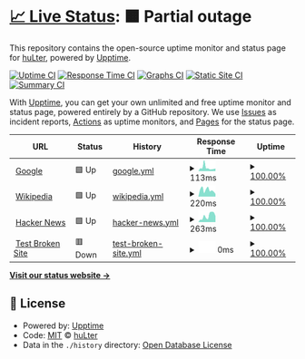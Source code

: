 # [📈 Live Status](https://huLter.github.io/upptime-monitor): <!--live status--> **🟧 Partial outage**

This repository contains the open-source uptime monitor and status page for [huLter](https://huLter.github.io/upptime-monitor), powered by [Upptime](https://github.com/upptime/upptime).

[![Uptime CI](https://github.com/huLter/upptime-monitor/workflows/Uptime%20CI/badge.svg)](https://github.com/huLter/upptime-monitor/actions?query=workflow%3A%22Uptime+CI%22)
[![Response Time CI](https://github.com/huLter/upptime-monitor/workflows/Response%20Time%20CI/badge.svg)](https://github.com/huLter/upptime-monitor/actions?query=workflow%3A%22Response+Time+CI%22)
[![Graphs CI](https://github.com/huLter/upptime-monitor/workflows/Graphs%20CI/badge.svg)](https://github.com/huLter/upptime-monitor/actions?query=workflow%3A%22Graphs+CI%22)
[![Static Site CI](https://github.com/huLter/upptime-monitor/workflows/Static%20Site%20CI/badge.svg)](https://github.com/huLter/upptime-monitor/actions?query=workflow%3A%22Static+Site+CI%22)
[![Summary CI](https://github.com/huLter/upptime-monitor/workflows/Summary%20CI/badge.svg)](https://github.com/huLter/upptime-monitor/actions?query=workflow%3A%22Summary+CI%22)

With [Upptime](https://upptime.js.org), you can get your own unlimited and free uptime monitor and status page, powered entirely by a GitHub repository. We use [Issues](https://github.com/huLter/upptime-monitor/issues) as incident reports, [Actions](https://github.com/huLter/upptime-monitor/actions) as uptime monitors, and [Pages](https://huLter.github.io/upptime-monitor) for the status page.

<!--start: status pages-->
<!-- This summary is generated by Upptime (https://github.com/upptime/upptime) -->
<!-- Do not edit this manually, your changes will be overwritten -->
<!-- prettier-ignore -->
| URL | Status | History | Response Time | Uptime |
| --- | ------ | ------- | ------------- | ------ |
| <img alt="" src="https://icons.duckduckgo.com/ip3/www.google.com.ico" height="13"> [Google](https://www.google.com) | 🟩 Up | [google.yml](https://github.com/huLter/upptime-monitor/commits/HEAD/history/google.yml) | <details><summary><img alt="Response time graph" src="./graphs/google/response-time-week.png" height="20"> 113ms</summary><br><a href="https://huLter.github.io/upptime-monitor/history/google"><img alt="Response time 113" src="https://img.shields.io/endpoint?url=https%3A%2F%2Fraw.githubusercontent.com%2FhuLter%2Fupptime-monitor%2FHEAD%2Fapi%2Fgoogle%2Fresponse-time.json"></a><br><a href="https://huLter.github.io/upptime-monitor/history/google"><img alt="24-hour response time 86" src="https://img.shields.io/endpoint?url=https%3A%2F%2Fraw.githubusercontent.com%2FhuLter%2Fupptime-monitor%2FHEAD%2Fapi%2Fgoogle%2Fresponse-time-day.json"></a><br><a href="https://huLter.github.io/upptime-monitor/history/google"><img alt="7-day response time 113" src="https://img.shields.io/endpoint?url=https%3A%2F%2Fraw.githubusercontent.com%2FhuLter%2Fupptime-monitor%2FHEAD%2Fapi%2Fgoogle%2Fresponse-time-week.json"></a><br><a href="https://huLter.github.io/upptime-monitor/history/google"><img alt="30-day response time 113" src="https://img.shields.io/endpoint?url=https%3A%2F%2Fraw.githubusercontent.com%2FhuLter%2Fupptime-monitor%2FHEAD%2Fapi%2Fgoogle%2Fresponse-time-month.json"></a><br><a href="https://huLter.github.io/upptime-monitor/history/google"><img alt="1-year response time 113" src="https://img.shields.io/endpoint?url=https%3A%2F%2Fraw.githubusercontent.com%2FhuLter%2Fupptime-monitor%2FHEAD%2Fapi%2Fgoogle%2Fresponse-time-year.json"></a></details> | <details><summary><a href="https://huLter.github.io/upptime-monitor/history/google">100.00%</a></summary><a href="https://huLter.github.io/upptime-monitor/history/google"><img alt="All-time uptime 100.00%" src="https://img.shields.io/endpoint?url=https%3A%2F%2Fraw.githubusercontent.com%2FhuLter%2Fupptime-monitor%2FHEAD%2Fapi%2Fgoogle%2Fuptime.json"></a><br><a href="https://huLter.github.io/upptime-monitor/history/google"><img alt="24-hour uptime 100.00%" src="https://img.shields.io/endpoint?url=https%3A%2F%2Fraw.githubusercontent.com%2FhuLter%2Fupptime-monitor%2FHEAD%2Fapi%2Fgoogle%2Fuptime-day.json"></a><br><a href="https://huLter.github.io/upptime-monitor/history/google"><img alt="7-day uptime 100.00%" src="https://img.shields.io/endpoint?url=https%3A%2F%2Fraw.githubusercontent.com%2FhuLter%2Fupptime-monitor%2FHEAD%2Fapi%2Fgoogle%2Fuptime-week.json"></a><br><a href="https://huLter.github.io/upptime-monitor/history/google"><img alt="30-day uptime 100.00%" src="https://img.shields.io/endpoint?url=https%3A%2F%2Fraw.githubusercontent.com%2FhuLter%2Fupptime-monitor%2FHEAD%2Fapi%2Fgoogle%2Fuptime-month.json"></a><br><a href="https://huLter.github.io/upptime-monitor/history/google"><img alt="1-year uptime 100.00%" src="https://img.shields.io/endpoint?url=https%3A%2F%2Fraw.githubusercontent.com%2FhuLter%2Fupptime-monitor%2FHEAD%2Fapi%2Fgoogle%2Fuptime-year.json"></a></details>
| <img alt="" src="https://icons.duckduckgo.com/ip3/en.wikipedia.org.ico" height="13"> [Wikipedia](https://en.wikipedia.org) | 🟩 Up | [wikipedia.yml](https://github.com/huLter/upptime-monitor/commits/HEAD/history/wikipedia.yml) | <details><summary><img alt="Response time graph" src="./graphs/wikipedia/response-time-week.png" height="20"> 220ms</summary><br><a href="https://huLter.github.io/upptime-monitor/history/wikipedia"><img alt="Response time 220" src="https://img.shields.io/endpoint?url=https%3A%2F%2Fraw.githubusercontent.com%2FhuLter%2Fupptime-monitor%2FHEAD%2Fapi%2Fwikipedia%2Fresponse-time.json"></a><br><a href="https://huLter.github.io/upptime-monitor/history/wikipedia"><img alt="24-hour response time 90" src="https://img.shields.io/endpoint?url=https%3A%2F%2Fraw.githubusercontent.com%2FhuLter%2Fupptime-monitor%2FHEAD%2Fapi%2Fwikipedia%2Fresponse-time-day.json"></a><br><a href="https://huLter.github.io/upptime-monitor/history/wikipedia"><img alt="7-day response time 220" src="https://img.shields.io/endpoint?url=https%3A%2F%2Fraw.githubusercontent.com%2FhuLter%2Fupptime-monitor%2FHEAD%2Fapi%2Fwikipedia%2Fresponse-time-week.json"></a><br><a href="https://huLter.github.io/upptime-monitor/history/wikipedia"><img alt="30-day response time 220" src="https://img.shields.io/endpoint?url=https%3A%2F%2Fraw.githubusercontent.com%2FhuLter%2Fupptime-monitor%2FHEAD%2Fapi%2Fwikipedia%2Fresponse-time-month.json"></a><br><a href="https://huLter.github.io/upptime-monitor/history/wikipedia"><img alt="1-year response time 220" src="https://img.shields.io/endpoint?url=https%3A%2F%2Fraw.githubusercontent.com%2FhuLter%2Fupptime-monitor%2FHEAD%2Fapi%2Fwikipedia%2Fresponse-time-year.json"></a></details> | <details><summary><a href="https://huLter.github.io/upptime-monitor/history/wikipedia">100.00%</a></summary><a href="https://huLter.github.io/upptime-monitor/history/wikipedia"><img alt="All-time uptime 100.00%" src="https://img.shields.io/endpoint?url=https%3A%2F%2Fraw.githubusercontent.com%2FhuLter%2Fupptime-monitor%2FHEAD%2Fapi%2Fwikipedia%2Fuptime.json"></a><br><a href="https://huLter.github.io/upptime-monitor/history/wikipedia"><img alt="24-hour uptime 100.00%" src="https://img.shields.io/endpoint?url=https%3A%2F%2Fraw.githubusercontent.com%2FhuLter%2Fupptime-monitor%2FHEAD%2Fapi%2Fwikipedia%2Fuptime-day.json"></a><br><a href="https://huLter.github.io/upptime-monitor/history/wikipedia"><img alt="7-day uptime 100.00%" src="https://img.shields.io/endpoint?url=https%3A%2F%2Fraw.githubusercontent.com%2FhuLter%2Fupptime-monitor%2FHEAD%2Fapi%2Fwikipedia%2Fuptime-week.json"></a><br><a href="https://huLter.github.io/upptime-monitor/history/wikipedia"><img alt="30-day uptime 100.00%" src="https://img.shields.io/endpoint?url=https%3A%2F%2Fraw.githubusercontent.com%2FhuLter%2Fupptime-monitor%2FHEAD%2Fapi%2Fwikipedia%2Fuptime-month.json"></a><br><a href="https://huLter.github.io/upptime-monitor/history/wikipedia"><img alt="1-year uptime 100.00%" src="https://img.shields.io/endpoint?url=https%3A%2F%2Fraw.githubusercontent.com%2FhuLter%2Fupptime-monitor%2FHEAD%2Fapi%2Fwikipedia%2Fuptime-year.json"></a></details>
| <img alt="" src="https://icons.duckduckgo.com/ip3/news.ycombinator.com.ico" height="13"> [Hacker News](https://news.ycombinator.com) | 🟩 Up | [hacker-news.yml](https://github.com/huLter/upptime-monitor/commits/HEAD/history/hacker-news.yml) | <details><summary><img alt="Response time graph" src="./graphs/hacker-news/response-time-week.png" height="20"> 263ms</summary><br><a href="https://huLter.github.io/upptime-monitor/history/hacker-news"><img alt="Response time 263" src="https://img.shields.io/endpoint?url=https%3A%2F%2Fraw.githubusercontent.com%2FhuLter%2Fupptime-monitor%2FHEAD%2Fapi%2Fhacker-news%2Fresponse-time.json"></a><br><a href="https://huLter.github.io/upptime-monitor/history/hacker-news"><img alt="24-hour response time 258" src="https://img.shields.io/endpoint?url=https%3A%2F%2Fraw.githubusercontent.com%2FhuLter%2Fupptime-monitor%2FHEAD%2Fapi%2Fhacker-news%2Fresponse-time-day.json"></a><br><a href="https://huLter.github.io/upptime-monitor/history/hacker-news"><img alt="7-day response time 263" src="https://img.shields.io/endpoint?url=https%3A%2F%2Fraw.githubusercontent.com%2FhuLter%2Fupptime-monitor%2FHEAD%2Fapi%2Fhacker-news%2Fresponse-time-week.json"></a><br><a href="https://huLter.github.io/upptime-monitor/history/hacker-news"><img alt="30-day response time 263" src="https://img.shields.io/endpoint?url=https%3A%2F%2Fraw.githubusercontent.com%2FhuLter%2Fupptime-monitor%2FHEAD%2Fapi%2Fhacker-news%2Fresponse-time-month.json"></a><br><a href="https://huLter.github.io/upptime-monitor/history/hacker-news"><img alt="1-year response time 263" src="https://img.shields.io/endpoint?url=https%3A%2F%2Fraw.githubusercontent.com%2FhuLter%2Fupptime-monitor%2FHEAD%2Fapi%2Fhacker-news%2Fresponse-time-year.json"></a></details> | <details><summary><a href="https://huLter.github.io/upptime-monitor/history/hacker-news">100.00%</a></summary><a href="https://huLter.github.io/upptime-monitor/history/hacker-news"><img alt="All-time uptime 100.00%" src="https://img.shields.io/endpoint?url=https%3A%2F%2Fraw.githubusercontent.com%2FhuLter%2Fupptime-monitor%2FHEAD%2Fapi%2Fhacker-news%2Fuptime.json"></a><br><a href="https://huLter.github.io/upptime-monitor/history/hacker-news"><img alt="24-hour uptime 100.00%" src="https://img.shields.io/endpoint?url=https%3A%2F%2Fraw.githubusercontent.com%2FhuLter%2Fupptime-monitor%2FHEAD%2Fapi%2Fhacker-news%2Fuptime-day.json"></a><br><a href="https://huLter.github.io/upptime-monitor/history/hacker-news"><img alt="7-day uptime 100.00%" src="https://img.shields.io/endpoint?url=https%3A%2F%2Fraw.githubusercontent.com%2FhuLter%2Fupptime-monitor%2FHEAD%2Fapi%2Fhacker-news%2Fuptime-week.json"></a><br><a href="https://huLter.github.io/upptime-monitor/history/hacker-news"><img alt="30-day uptime 100.00%" src="https://img.shields.io/endpoint?url=https%3A%2F%2Fraw.githubusercontent.com%2FhuLter%2Fupptime-monitor%2FHEAD%2Fapi%2Fhacker-news%2Fuptime-month.json"></a><br><a href="https://huLter.github.io/upptime-monitor/history/hacker-news"><img alt="1-year uptime 100.00%" src="https://img.shields.io/endpoint?url=https%3A%2F%2Fraw.githubusercontent.com%2FhuLter%2Fupptime-monitor%2FHEAD%2Fapi%2Fhacker-news%2Fuptime-year.json"></a></details>
| <img alt="" src="https://icons.duckduckgo.com/ip3/thissitedoesnotexist.koj.co.ico" height="13"> [Test Broken Site](https://thissitedoesnotexist.koj.co) | 🟥 Down | [test-broken-site.yml](https://github.com/huLter/upptime-monitor/commits/HEAD/history/test-broken-site.yml) | <details><summary><img alt="Response time graph" src="./graphs/test-broken-site/response-time-week.png" height="20"> 0ms</summary><br><a href="https://huLter.github.io/upptime-monitor/history/test-broken-site"><img alt="Response time 0" src="https://img.shields.io/endpoint?url=https%3A%2F%2Fraw.githubusercontent.com%2FhuLter%2Fupptime-monitor%2FHEAD%2Fapi%2Ftest-broken-site%2Fresponse-time.json"></a><br><a href="https://huLter.github.io/upptime-monitor/history/test-broken-site"><img alt="24-hour response time 0" src="https://img.shields.io/endpoint?url=https%3A%2F%2Fraw.githubusercontent.com%2FhuLter%2Fupptime-monitor%2FHEAD%2Fapi%2Ftest-broken-site%2Fresponse-time-day.json"></a><br><a href="https://huLter.github.io/upptime-monitor/history/test-broken-site"><img alt="7-day response time 0" src="https://img.shields.io/endpoint?url=https%3A%2F%2Fraw.githubusercontent.com%2FhuLter%2Fupptime-monitor%2FHEAD%2Fapi%2Ftest-broken-site%2Fresponse-time-week.json"></a><br><a href="https://huLter.github.io/upptime-monitor/history/test-broken-site"><img alt="30-day response time 0" src="https://img.shields.io/endpoint?url=https%3A%2F%2Fraw.githubusercontent.com%2FhuLter%2Fupptime-monitor%2FHEAD%2Fapi%2Ftest-broken-site%2Fresponse-time-month.json"></a><br><a href="https://huLter.github.io/upptime-monitor/history/test-broken-site"><img alt="1-year response time 0" src="https://img.shields.io/endpoint?url=https%3A%2F%2Fraw.githubusercontent.com%2FhuLter%2Fupptime-monitor%2FHEAD%2Fapi%2Ftest-broken-site%2Fresponse-time-year.json"></a></details> | <details><summary><a href="https://huLter.github.io/upptime-monitor/history/test-broken-site">100.00%</a></summary><a href="https://huLter.github.io/upptime-monitor/history/test-broken-site"><img alt="All-time uptime 100.00%" src="https://img.shields.io/endpoint?url=https%3A%2F%2Fraw.githubusercontent.com%2FhuLter%2Fupptime-monitor%2FHEAD%2Fapi%2Ftest-broken-site%2Fuptime.json"></a><br><a href="https://huLter.github.io/upptime-monitor/history/test-broken-site"><img alt="24-hour uptime 100.00%" src="https://img.shields.io/endpoint?url=https%3A%2F%2Fraw.githubusercontent.com%2FhuLter%2Fupptime-monitor%2FHEAD%2Fapi%2Ftest-broken-site%2Fuptime-day.json"></a><br><a href="https://huLter.github.io/upptime-monitor/history/test-broken-site"><img alt="7-day uptime 100.00%" src="https://img.shields.io/endpoint?url=https%3A%2F%2Fraw.githubusercontent.com%2FhuLter%2Fupptime-monitor%2FHEAD%2Fapi%2Ftest-broken-site%2Fuptime-week.json"></a><br><a href="https://huLter.github.io/upptime-monitor/history/test-broken-site"><img alt="30-day uptime 100.00%" src="https://img.shields.io/endpoint?url=https%3A%2F%2Fraw.githubusercontent.com%2FhuLter%2Fupptime-monitor%2FHEAD%2Fapi%2Ftest-broken-site%2Fuptime-month.json"></a><br><a href="https://huLter.github.io/upptime-monitor/history/test-broken-site"><img alt="1-year uptime 100.00%" src="https://img.shields.io/endpoint?url=https%3A%2F%2Fraw.githubusercontent.com%2FhuLter%2Fupptime-monitor%2FHEAD%2Fapi%2Ftest-broken-site%2Fuptime-year.json"></a></details>

<!--end: status pages-->

[**Visit our status website →**](https://huLter.github.io/upptime-monitor)

## 📄 License

- Powered by: [Upptime](https://github.com/upptime/upptime)
- Code: [MIT](./LICENSE) © [huLter](https://huLter.github.io/upptime-monitor)
- Data in the `./history` directory: [Open Database License](https://opendatacommons.org/licenses/odbl/1-0/)

